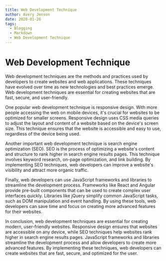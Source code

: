 ```yaml
---
title: Web Development Technique 
author: Avery Jenson
date: 2020-01-26
tags:
  - Blogging
  - Markdown
  - Web Development Technique 
---
```


# Web Development Technique

Web development techniques are the methods and practices used by developers to create websites and web applications. These techniques have evolved over time as new technologies and best practices emerge. Web development techniques are essential for creating websites that are fast, secure, and user-friendly.

One popular web development technique is responsive design. With more people accessing the web on mobile devices, it's crucial for websites to be optimized for smaller screens. Responsive design uses CSS media queries to adjust the layout and content of a website based on the device's screen size. This technique ensures that the website is accessible and easy to use, regardless of the device being used.

Another important web development technique is search engine optimization (SEO). SEO is the process of optimizing a website's content and structure to rank higher in search engine results pages. This technique involves keyword research, on-page optimization, and link building. By implementing SEO techniques, web developers can improve a website's visibility and attract more organic traffic.

Finally, web developers can use JavaScript frameworks and libraries to streamline the development process. Frameworks like React and Angular provide pre-built components that can be used to create complex user interfaces quickly. Libraries like jQuery simplify common JavaScript tasks, such as DOM manipulation and event handling. By using these tools, web developers can save time and focus on creating more advanced features for their websites.

In conclusion, web development techniques are essential for creating modern, user-friendly websites. Responsive design ensures that websites are accessible on any device, while SEO techniques help websites rank higher in search engine results pages. JavaScript frameworks and libraries streamline the development process and allow developers to create more advanced features. By implementing these techniques, web developers can create websites that are fast, secure, and optimized for the user.
